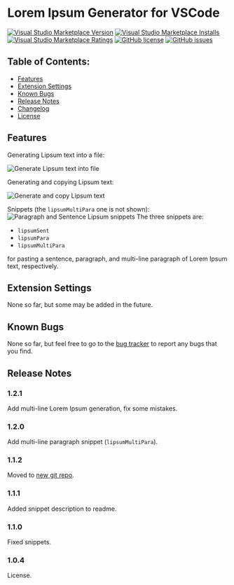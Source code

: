 # Lorem Ipsum Generator for VSCode
[![Visual Studio Marketplace Version](https://img.shields.io/visual-studio-marketplace/v/mrawesomerocks.lipsum-generator?style=for-the-badge)](https://marketplace.visualstudio.com/items?itemName=MrAwesomeRocks.lipsum-generator) [![Visual Studio Marketplace Installs](https://img.shields.io/visual-studio-marketplace/i/MrAwesomeRocks.lipsum-generator?style=for-the-badge)](https://marketplace.visualstudio.com/items?itemName=MrAwesomeRocks.lipsum-generator)  [![Visual Studio Marketplace Ratings](https://img.shields.io/visual-studio-marketplace/r/MrAwesomeRocks.lipsum-generator?style=for-the-badge)](https://marketplace.visualstudio.com/items?itemName=MrAwesomeRocks.lipsum-generator&ssr=false#review-details)  [![GitHub license](https://img.shields.io/github/license/NinoMaruszewski/vscode-lorem-ipsum?style=for-the-badge)](https://github.com/NinoMaruszewski/vscode-lorem-ipsum/blob/master/LICENSE) [![GitHub issues](https://img.shields.io/github/issues/NinoMaruszewski/vscode-lorem-ipsum?style=for-the-badge)](https://github.com/NinoMaruszewski/vscode-lorem-ipsum/issues)
## Table of Contents:
- [Features](#Features)
- [Extension Settings](#Extension-Settings)
- [Known Bugs](#Known-Bugs)
- [Release Notes](#Release-Notes)
- [Changelog](./CHANGELOG.md)
- [License](./LICENSE)

## Features
Generating Lipsum text into a file:

![Generate Lipsum text into file](https://raw.githubusercontent.com/NinoMaruszewski/vscode-lorem-ipsum/master/images/gen_lipsum_text.gif)

Generating and copying Lipsum text:

![Generate and copy Lipsum text](https://raw.githubusercontent.com/NinoMaruszewski/vscode-lorem-ipsum/master/images/clip_lipsum_text.gif)

Snippets (the `lipsumMultiPara` one is not shown):
![Paragraph and Sentence Lipsum snippets](https://raw.githubusercontent.com/NinoMaruszewski/vscode-lorem-ipsum/master/images/lipsum_snippet.gif)
The three snippets are:
- `lipsumSent`
- `lipsumPara`
- `lipsumMultiPara`

for pasting a sentence, paragraph, and multi-line paragraph of Lorem Ipsum text, respectively.

## Extension Settings

None so far, but some may be added in the future.

<!---
For example:

This extension contributes the following settings:

* `myExtension.enable`: enable/disable this extension
* `myExtension.thing`: set to `blah` to do something
--->

## Known Bugs

None so far, but feel free to go to the [bug tracker](https://github.com/NinoMaruszewski/vscode-lorem-ipsum/issues) to report any bugs that you find.

## Release Notes

### 1.2.1
Add multi-line Lorem Ipsum generation, fix some mistakes.

### 1.2.0
Add multi-line paragraph snippet (`lipsumMultiPara`).

### 1.1.2
Moved to [new git repo](https://github.com/NinoMaruszewski/vscode-lorem-ipsum).

### 1.1.1
Added snippet description to readme.

### 1.1.0
Fixed snippets.

### 1.0.4
License.
